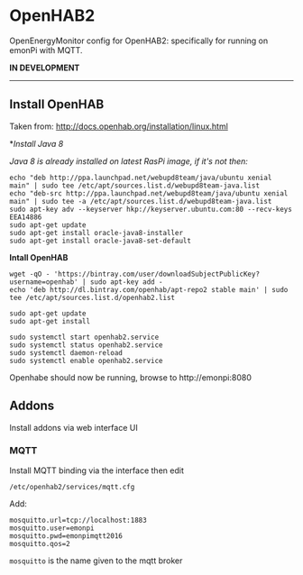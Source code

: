 # OpenHAB2

OpenEnergyMonitor config for OpenHAB2: specifically for running on emonPi with MQTT.

**IN DEVELOPMENT**

***

## Install OpenHAB 

Taken from: http://docs.openhab.org/installation/linux.html

**Install Java 8*

*Java 8 is already installed on latest RasPi image, if it's not then:*

```
echo "deb http://ppa.launchpad.net/webupd8team/java/ubuntu xenial main" | sudo tee /etc/apt/sources.list.d/webupd8team-java.list
echo "deb-src http://ppa.launchpad.net/webupd8team/java/ubuntu xenial main" | sudo tee -a /etc/apt/sources.list.d/webupd8team-java.list
sudo apt-key adv --keyserver hkp://keyserver.ubuntu.com:80 --recv-keys EEA14886
sudo apt-get update
sudo apt-get install oracle-java8-installer
sudo apt-get install oracle-java8-set-default
```

**Intall OpenHAB**

```
wget -qO - 'https://bintray.com/user/downloadSubjectPublicKey?username=openhab' | sudo apt-key add -
echo 'deb http://dl.bintray.com/openhab/apt-repo2 stable main' | sudo tee /etc/apt/sources.list.d/openhab2.list

sudo apt-get update
sudo apt-get install

sudo systemctl start openhab2.service
sudo systemctl status openhab2.service
sudo systemctl daemon-reload
sudo systemctl enable openhab2.service
```

Openhabe should now be running, browse to http://emonpi:8080

## Addons 

Install addons via web interface UI

### MQTT

Install MQTT binding via the interface then edit

`/etc/openhab2/services/mqtt.cfg`

Add:


```
mosquitto.url=tcp://localhost:1883
mosquitto.user=emonpi
mosquitto.pwd=emonpimqtt2016
mosquitto.qos=2
```

`mosquitto` is the name given to the mqtt broker


